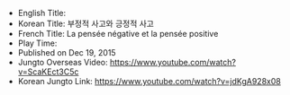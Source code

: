 * English Title: 
* Korean Title: 부정적 사고와 긍정적 사고
* French Title: La pensée négative et la pensée positive
* Play Time: 
* Published on Dec 19, 2015
* Jungto Overseas Video: https://www.youtube.com/watch?v=ScaKEct3C5c
* Korean Jungto Link: https://www.youtube.com/watch?v=jdKgA928x08

